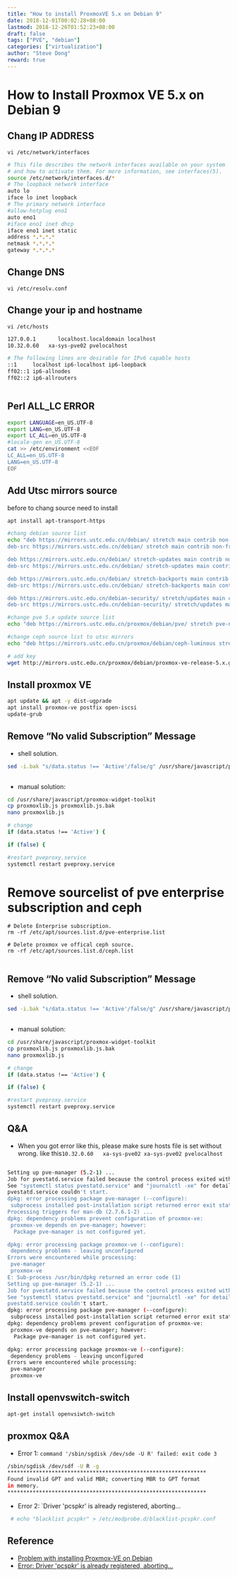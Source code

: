 ```yaml
---
title: "How to install ProxmoxVE 5.x on Debian 9"
date: 2018-12-01T00:02:28+08:00
lastmod: 2018-12-26T01:52:23+08:00
draft: false
tags: ["PVE", "debian"]
categories: ["virtualization"]
author: "Steve Dong"
reward: true
---
```


# How to Install Proxmox VE 5.x on Debian 9



## Chang IP ADDRESS 

`vi /etc/network/interfaces`

``` bash
# This file describes the network interfaces available on your system
# and how to activate them. For more information, see interfaces(5).
source /etc/network/interfaces.d/*
# The loopback network interface
auto lo
iface lo inet loopback
# The primary network interface
#allow-hotplug eno1
auto eno1
#iface eno1 inet dhcp
iface eno1 inet static
address *.*.*.*
netmask *.*.*.*
gateway *.*.*.* 

```

## Change DNS

`vi /etc/resolv.conf`

## Change your ip and hostname


`vi /etc/hosts`

``` bash
127.0.0.1       localhost.localdomain localhost
10.32.0.60   xa-sys-pve02 pvelocalhost

# The following lines are desirable for IPv6 capable hosts
::1     localhost ip6-localhost ip6-loopback
ff02::1 ip6-allnodes
ff02::2 ip6-allrouters



```

## Perl ALL_LC ERROR

``` bash
export LANGUAGE=en_US.UTF-8
export LANG=en_US.UTF-8
export LC_ALL=en_US.UTF-8
#locale-gen en_US.UTF-8
cat >> /etc/environment <<EOF
LC_ALL=en_US.UTF-8
LANG=en_US.UTF-8
EOF


```

## Add Utsc mirrors source

before to chang source need to install 

``` bash
apt install apt-transport-https
```


``` bash
#chang debian source list
echo "deb https://mirrors.ustc.edu.cn/debian/ stretch main contrib non-free
deb-src https://mirrors.ustc.edu.cn/debian/ stretch main contrib non-free

deb https://mirrors.ustc.edu.cn/debian/ stretch-updates main contrib non-free
deb-src https://mirrors.ustc.edu.cn/debian/ stretch-updates main contrib non-free

deb https://mirrors.ustc.edu.cn/debian/ stretch-backports main contrib non-free
deb-src https://mirrors.ustc.edu.cn/debian/ stretch-backports main contrib non-free

deb https://mirrors.ustc.edu.cn/debian-security/ stretch/updates main contrib non-free
deb-src https://mirrors.ustc.edu.cn/debian-security/ stretch/updates main contrib non-free" > /etc/apt/sources.list

#change pve 5.x update source list
echo "deb https://mirrors.ustc.edu.cn/proxmox/debian/pve/ stretch pve-no-subscription" >> /etc/apt/sources.list

#change ceph source list to utsc mirrors
echo "deb https://mirrors.ustc.edu.cn/proxmox/debian/ceph-luminous stretch main" >> /etc/apt/sources.list

# add key
wget http://mirrors.ustc.edu.cn/proxmox/debian/proxmox-ve-release-5.x.gpg -O /etc/apt/trusted.gpg.d/proxmox-ve-release-5.x.gpg

```

## Install proxmox VE

``` bash
apt update && apt -y dist-ugprade
apt install proxmox-ve postfix open-iscsi
update-grub

```
## Remove “No valid Subscription” Message

* shell solution.

``` bash
sed -i.bak "s/data.status !== 'Active'/false/g" /usr/share/javascript/proxmox-widget-toolkit/proxmoxlib.js && systemctl restart pveproxy.service
	
```
* manual solution:

```bash
cd /usr/share/javascript/proxmox-widget-toolkit
cp proxmoxlib.js proxmoxlib.js.bak
nano proxmoxlib.js

# change 
if (data.status !== 'Active') {

if (false) {

#restart pveproxy.service
systemctl restart pveproxy.service
```

# Remove sourcelist of pve enterprise subscription and ceph

``` shell
# Delete Enterprise subscription.
rm -rf /etc/apt/sources.list.d/pve-enterprise.list

# Delete proxmox ve offical ceph source. 
rm -rf /etc/apt/sources.list.d/ceph.list


```

## Remove “No valid Subscription” Message

* shell solution.

``` bash
sed -i.bak "s/data.status !== 'Active'/false/g" /usr/share/javascript/proxmox-widget-toolkit/proxmoxlib.js && systemctl restart pveproxy.service
	
```
* manual solution:

```bash
cd /usr/share/javascript/proxmox-widget-toolkit
cp proxmoxlib.js proxmoxlib.js.bak
nano proxmoxlib.js

# change 
if (data.status !== 'Active') {

if (false) {

#restart pveproxy.service
systemctl restart pveproxy.service
```



## Q&A

* When you got error like this, please make sure hosts file is set without wrong. like this`10.32.0.60   xa-sys-pve02 xa-sys-pve02 pvelocalhost` 

``` bash

Setting up pve-manager (5.2-1) ...
Job for pvestatd.service failed because the control process exited with error code.
See "systemctl status pvestatd.service" and "journalctl -xe" for details.
pvestatd.service couldn't start.
dpkg: error processing package pve-manager (--configure):
 subprocess installed post-installation script returned error exit status 1
Processing triggers for man-db (2.7.6.1-2) ...
dpkg: dependency problems prevent configuration of proxmox-ve:
 proxmox-ve depends on pve-manager; however:
  Package pve-manager is not configured yet.

dpkg: error processing package proxmox-ve (--configure):
 dependency problems - leaving unconfigured
Errors were encountered while processing:
 pve-manager
 proxmox-ve
E: Sub-process /usr/bin/dpkg returned an error code (1)
Setting up pve-manager (5.2-1) ...
Job for pvestatd.service failed because the control process exited with error code.
See "systemctl status pvestatd.service" and "journalctl -xe" for details.
pvestatd.service couldn't start.
dpkg: error processing package pve-manager (--configure):
 subprocess installed post-installation script returned error exit status 1
dpkg: dependency problems prevent configuration of proxmox-ve:
 proxmox-ve depends on pve-manager; however:
  Package pve-manager is not configured yet.

dpkg: error processing package proxmox-ve (--configure):
 dependency problems - leaving unconfigured
Errors were encountered while processing:
 pve-manager
 proxmox-ve
```
 
## Install openvswitch-switch

``` bash
apt-get install openvsiwtch-switch
```


## proxmox Q&A
 
 

-  Error 1: `command '/sbin/sgdisk /dev/sde -U R' failed: exit code 3`

``` bash
/sbin/sgdisk /dev/sdf -U R -g
***************************************************************
Found invalid GPT and valid MBR; converting MBR to GPT format
in memory.
***************************************************************

```

- Error 2: `Driver 'pcspkr' is already registered, aborting...


``` bash
 # echo "blacklist pcspkr" > /etc/modprobe.d/blacklist-pcspkr.conf
```
 
 
 
 
## Reference
* [Problem with installing Proxmox-VE on Debian](https://forum.proxmox.com/threads/problem-with-installing-proxmox-ve-on-debian.44316/)
* [Error: Driver 'pcspkr' is already registered, aborting...](https://forum.proxmox.com/threads/error-driver-pcspkr-is-already-registered-aborting.37967/)


 
 



